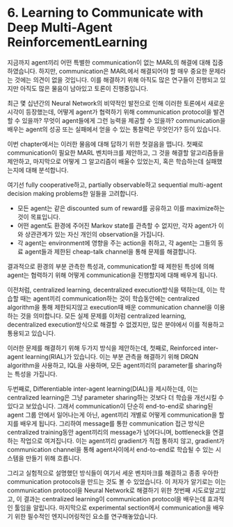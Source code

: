 # 6. Learning to Communicate with Deep Multi-Agent ReinforcementLearning

지금까지 agent끼리 어떤 특별한 communication이 없는 MARL의 해결에 대해 집중하였습니다. 하지만, communication은 MARL에서 해결되어야 할 매우 중요한 문제라는 것에는 의견이 없을 것입니다. 이를 해결하기 위해 아직도 많은 연구들이 진행되고 있지만 아직도 많은 물음이 남아있고 토론이 진행중입니다. 

최근 몇 십년간의 Neural Network의 비약적인 발전으로 인해 이러한 토론에서 새로운 시각이 등장했는데, 어떻게 agent가 협력하기 위해 communication protocol을 발견할 수 있을까? 무엇이 agent들에게 그런 능력을 제공할 수 있을까? communication을 배우는 agent의 성공 또는 실패에서 얻을 수 있는 통찰력은 무엇인가? 등이 있습니다.

이번 chapter에서는 이러한 물음에 대해 답하기 위한 첫걸음을 뗍니다. 첫째로 communication이 필요한 MARL 벤치마크를 제안하고, 그 것을 해결할 알고리즘들을 제안하고, 마지막으로 어떻게 그 알고리즘이 배울수 있었는지, 혹은 학습하는데 실패했는지에 대해 분석합니다.

여기선 fully cooperative하고, partially observable하고 sequential multi-agent decision making problems한 일들을 고려합니다. 

* 모든 agent는 같은 discounted sum of reward를 공유하고 이를 maximize하는 것이 목표입니다.
* 어떤 agent도 환경에 주어진 Markov state를 관측할 수 없지만, 각자 agent가 이와 상관관계가 있는 자신 개인의 observation을 가집니다.
* 각 agent는 environment에 영향을 주는 action을 취하고, 각 agent는 그들의 동료 agent들과 제한된 cheap-talk channel을 통해 문제를 해결합니다.

결과적으로 환경의 부분 관측한 특성과, communication할 때 제한된 특성에 의해 agent는 협력하기 위해 어떻게 communication을 진행할지에 대해 배우게 됩니다.

이전처럼, centralized learning, decentralized execution방식을 택하는데, 이는 학습할 때는 agent끼리 communication하는 것이 학습동안에는 centralized algorithm을 통해 제한되지않고 execution때 배운 communication channel을 이용하는 것을 의미합니다. 모든 실제 문제를 이처럼 centralized learning, decentralized execution방식으로 해결할 수 없겠지만, 많은 분야에서 이를 적용하고 통용되고 있습니다.

이러한 문제를 해결하기 위해 두가지 방식을 제안하는데, 첫째로, Reinforced inter-agent learning\(RIAL\)가 있습니다. 이는 부분 관측을 해결하기 위해 DRQN algorithm을 사용하고, IQL을 사용하며, 모든 agent끼리의 parameter를 sharing하는 특성을 가집니다.

두번째로, Differentiable inter-agent learning\(DIAL\)을 제시하는데, 이는 centralized learning은 그냥 parameter sharing하는 것보다 더 학습을 개선시킬 수 있다고 보았습니다. 그래서 communication이 단순히 end-to-end로 sharing된 agent 그룹 안에서 일어나는게 아닌, agent끼리 개별로 어떻게 communication을 할지를 배우게 됩니다. 그리하여 message를 통한 communication 접근 방식은 centralized training동안 agent끼리의 message가 넘어다니며, bottleneck을 연결하는 작업으로 여겨집니다. 이는 agent끼리 gradient가 직접 통하지 않고, gradient가 communication channel을 통해  agent사이에서 end-to-end로 학습될 수 있는 시스템을 만들기 위해 흐릅니다.

그리고 실험적으로 설명했던 방식들이 여기서 세운 벤치마크를 해결하고 종종 우아한 communication protocols을 만드는 것도 볼 수 있었습니다. 이 저자가 알기로는 이는 communication protocol을 Neural Network로 해결하기 위한 첫번째 시도로알고있고, 이 결과는 centralized learning이 communication protocol을 배우는데 효과적인 툴임을 알립니다. 마지막으로 experimental section에서 communication을 배우기 위한 필수적인 엔지니어링적인 요소를 연구해놓았습니다.

